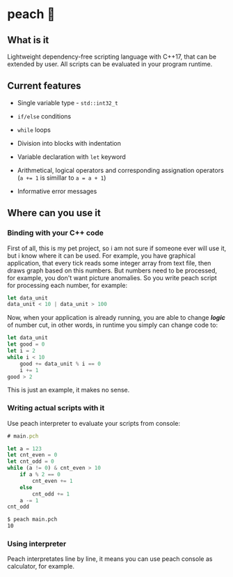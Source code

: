 # peach 🍑

## What is it

Lightweight dependency-free scripting language with C++17, that can be
extended by user. All scripts can be evaluated in your program runtime.

## Current features

- Single variable type - `std::int32_t`

- `if/else` conditions

- `while` loops

- Division into blocks with indentation

- Variable declaration with `let` keyword

- Arithmetical, logical operators and corresponding assignation operators (`a += 1` is simillar to `a = a + 1`)

- Informative error messages

## Where can you use it

### Binding with your C++ code

First of all, this is my pet project, so i am not sure if someone
ever will use it, but i know where it can be used. For example,
you have graphical application, that every tick reads some integer array
from text file, then draws graph based on this numbers. But numbers need to be processed, for example, you don't want picture anomalies.
So you write peach script for processing each number, for example:

```javascript
let data_unit
data_unit < 10 | data_unit > 100
```

Now, when your application is already running, you are able to
change ***logic*** of number cut, in other words, in runtime you simply
can change code to:

```javascript
let data_unit
let good = 0
let i = 2
while i < 10
    good += data_unit % i == 0
    i += 1
good > 2
```

This is just an example, it makes no sense.

### Writing actual scripts with it

Use peach interpreter to evaluate your scripts from console:

```javascript
# main.pch

let a = 123
let cnt_even = 0
let cnt_odd = 0
while (a != 0) & cnt_even > 10
    if a % 2 == 0
        cnt_even += 1
    else
        cnt_odd += 1
    a -= 1
cnt_odd
```

```bash
$ peach main.pch
10
```

### Using interpreter

Peach interpretates line by line, it means you can use peach console
as calculator, for example.
